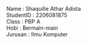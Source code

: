 Name : Shaquille Athar Adista  
StudentID : 2206081875  
Class : PBP A  
Hobi : Bermain-main    
Jurusan : Ilmu Komputer